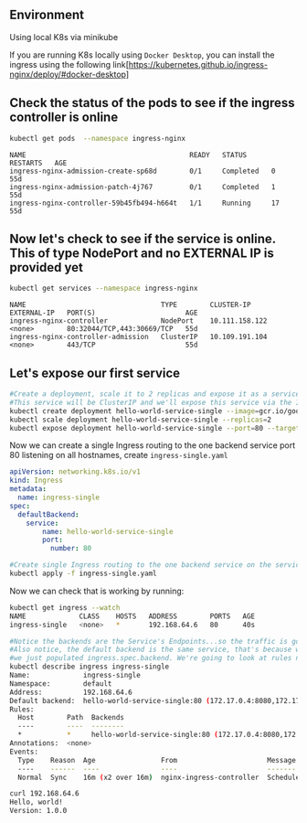 ## Environment

Using local K8s via minikube 

If you are running K8s locally using `Docker Desktop`, you can install the ingress using the following link[https://kubernetes.github.io/ingress-nginx/deploy/#docker-desktop]

## Check the status of the pods to see if the ingress controller is online

```bash
kubectl get pods  --namespace ingress-nginx
```

```
NAME                                        READY   STATUS      RESTARTS   AGE
ingress-nginx-admission-create-sp68d        0/1     Completed   0          55d
ingress-nginx-admission-patch-4j767         0/1     Completed   1          55d
ingress-nginx-controller-59b45fb494-h664t   1/1     Running     17         55d
```

## Now let's check to see if the service is online. This of type NodePort and no EXTERNAL IP is provided yet 

```bash
kubectl get services --namespace ingress-nginx
```

```
NAME                                 TYPE        CLUSTER-IP       EXTERNAL-IP   PORT(S)                      AGE
ingress-nginx-controller             NodePort    10.111.158.122   <none>        80:32044/TCP,443:30669/TCP   55d
ingress-nginx-controller-admission   ClusterIP   10.109.191.104   <none>        443/TCP                      55d
```

## Let's expose our first service

```bash
#Create a deployment, scale it to 2 replicas and expose it as a service
#This service will be ClusterIP and we'll expose this service via the Ingress
kubectl create deployment hello-world-service-single --image=gcr.io/google-samples/hello-app:1.0
kubectl scale deployment hello-world-service-single --replicas=2
kubectl expose deployment hello-world-service-single --port=80 --target-port=8080 --type=ClusterIP
```

Now we can create a single Ingress routing to the one backend service port 80 listening on all hostnames, create `ingress-single.yaml`

```yml
apiVersion: networking.k8s.io/v1
kind: Ingress 
metadata:
  name: ingress-single
spec:
  defaultBackend:
    service:
        name: hello-world-service-single
        port:
          number: 80
```

```bash
#Create single Ingress routing to the one backend service on the service port 80 listening on all hostnames
kubectl apply -f ingress-single.yaml
```

Now we can check that is working by running:

```bash
kubectl get ingress --watch
NAME             CLASS    HOSTS   ADDRESS        PORTS   AGE
ingress-single   <none>   *       192.168.64.6   80      40s
```

```bash
#Notice the backends are the Service's Endpoints...so the traffic is going straight from the Ingress Controller to the Pod cutting out the kube-proxy hop.
#Also notice, the default backend is the same service, that's because we didn't define any rules and
#we just populated ingress.spec.backend. We're going to look at rules next...
kubectl describe ingress ingress-single
Name:             ingress-single
Namespace:        default
Address:          192.168.64.6
Default backend:  hello-world-service-single:80 (172.17.0.4:8080,172.17.0.5:8080)
Rules:
  Host        Path  Backends
  ----        ----  --------
  *           *     hello-world-service-single:80 (172.17.0.4:8080,172.17.0.5:8080)
Annotations:  <none>
Events:
  Type    Reason  Age                From                      Message
  ----    ------  ----               ----                      -------
  Normal  Sync    16m (x2 over 16m)  nginx-ingress-controller  Scheduled for sync
```

```bash
curl 192.168.64.6
Hello, world!
Version: 1.0.0
```

